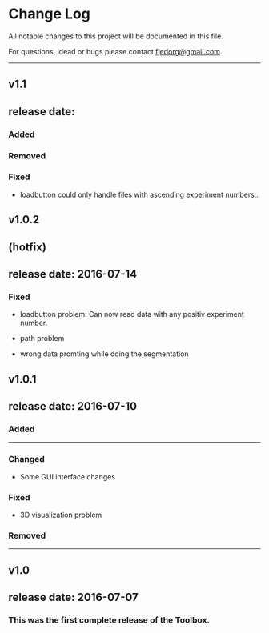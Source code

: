 # Change Log

All notable changes to this project will be documented in this file.

For questions, idead or bugs please contact fjedorg@gmail.com.

---------------------------------------------------------------------

## v1.1
## release date: 
### Added
### Removed

### Fixed
- loadbutton could only handle files with ascending experiment numbers..


## v1.0.2
## (hotfix)
## release date: 2016-07-14
### Fixed 

- loadbutton problem: Can now read data with any positiv experiment number.

- path problem

- wrong data promting while doing the segmentation

## v1.0.1 
## release date: 2016-07-10

### Added

--- 

### Changed

- Some GUI interface changes

### Fixed

- 3D visualization problem

### Removed
---

## v1.0 
## release date: 2016-07-07

### This was the first complete release of the Toolbox.
